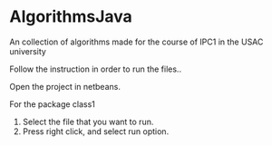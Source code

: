 # AlgorithmsJava
An collection of algorithms made for the course of IPC1 in the USAC university

Follow the instruction in order to run the files..

Open the project in netbeans.

For the package class1
1)	Select the file that you want to run.
2)	Press right click, and select run option.	



